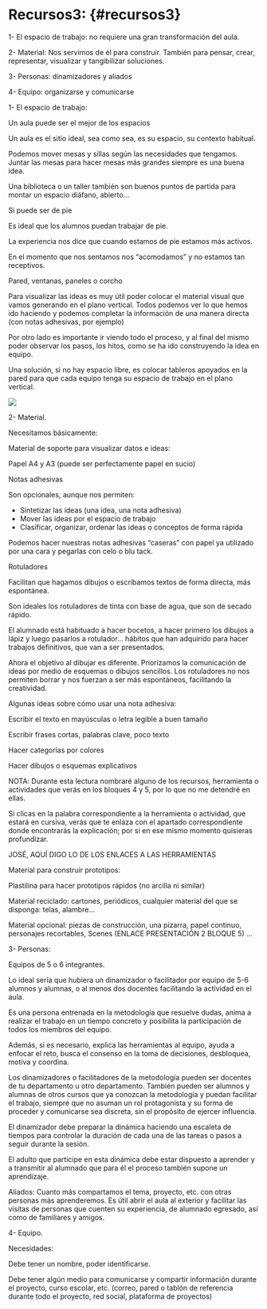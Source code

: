 # Recursos3:  {#recursos3}

1- El espacio de trabajo: no requiere una gran transformación del aula.

2- Material: Nos servimos de él para construir. También para pensar, crear, representar, visualizar y tangibilizar soluciones.

3- Personas: dinamizadores y aliados

4- Equipo: organizarse y comunicarse

1- El espacio de trabajo: 

Un aula puede ser el mejor de los espacios

Un aula es el sitio ideal, sea como sea, es su espacio, su contexto habitual.

Podemos mover mesas y sillas según las necesidades que tengamos. Juntar las mesas para hacer mesas más grandes siempre es una buena idea.

Una biblioteca o un taller también son buenos puntos de partida para montar un espacio diáfano, abierto...

Si puede ser de pie

Es ideal que los alumnos puedan trabajar de pie.

La experiencia nos dice que cuando estamos de pie estamos más activos.

En el momento que nos sentamos nos “acomodamos” y no estamos tan receptivos.

Pared, ventanas, paneles o corcho

Para visualizar las ideas es muy útil poder colocar el material visual que vamos generando en el plano vertical. Todos podemos ver lo que hemos ido haciendo y podemos completar la información de una manera directa (con notas adhesivas, por ejemplo)

Por otro lado es importante ir viendo todo el proceso, y al final del mismo poder observar los pasos, los hitos, como se ha ido construyendo la idea en equipo.

Una solución, si no hay espacio libre, es colocar tableros apoyados en la pared para que cada equipo tenga su espacio de trabajo en el plano vertical.

![](images/image2.jpg)

2- Material.

Necesitamos básicamente:

Material de soporte para visualizar datos e ideas:

Papel A4 y A3 (puede ser perfectamente papel en sucio)

Notas adhesivas

Son opcionales, aunque nos permiten:

*   Sintetizar las ideas (una idea, una nota adhesiva)
*   Mover las ideas por el espacio de trabajo
*   Clasificar, organizar, ordenar las ideas o conceptos de forma rápida

Podemos hacer nuestras notas adhesivas “caseras” con papel ya utilizado por una cara y pegarlas con celo o blu tack.

Rotuladores 

Facilitan que hagamos dibujos o escribamos textos de forma directa, más espontánea.

Son ideales los rotuladores de tinta con base de agua, que son de secado rápido.

El alumnado está habituado a hacer bocetos, a hacer primero los dibujos a lápiz y luego pasarlos a rotulador… hábitos que han adquirido para hacer trabajos definitivos, que van a ser presentados.

Ahora el objetivo al dibujar es diferente. Priorizamos la comunicación de ideas por medio de esquemas o dibujos sencillos. Los rotuladores no nos permiten borrar y nos fuerzan a ser más espontáneos, facilitando la creatividad.

Algunas ideas sobre cómo usar una nota adhesiva:

Escribir el texto en mayúsculas o letra legible a buen tamaño

Escribir frases cortas, palabras clave, poco texto

Hacer categorías por colores

Hacer dibujos o esquemas explicativos

NOTA: Durante esta lectura nombraré alguno de los recursos, herramienta o actividades que verás en los bloques 4 y 5, por lo que no me detendré en ellas.

Si clicas en la palabra correspondiente a la herramienta o actividad, que estará en cursiva, verás que te enlaza con el apartado correspondiente donde encontrarás la explicación; por si en ese mismo momento quisieras profundizar.

JOSÉ, AQUÍ DIGO LO DE LOS ENLACES A LAS HERRAMIENTAS

Material para construir prototipos:

Plastilina para hacer prototipos rápidos (no arcilla ni similar)

Material reciclado: cartones, periódicos, cualquier material del que se disponga: telas, alambre…

Material opcional: piezas de construcción, una pizarra, papel continuo, personajes recortables, Scenes (ENLACE PRESENTACIÓN 2 BLOQUE 5) …

3- Personas:

Equipos de 5 o 6 integrantes.

Lo ideal sería que hubiera un dinamizador o facilitador por equipo de 5-6 alumnos y alumnas, o al menos dos docentes facilitando la actividad en el aula.

Es una persona entrenada en la metodología que resuelve dudas, anima a realizar el trabajo en un tiempo concreto y posibilita la participación de todos los miembros del equipo.

Además, si es necesario, explica las herramientas al equipo, ayuda a enfocar el reto, busca el consenso en la toma de decisiones, desbloquea, motiva y coordina.

Los dinamizadores o facilitadores de la metodología pueden ser docentes de tu departamento u otro departamento. También pueden ser alumnos y alumnas de otros cursos que ya conozcan la metodología y puedan facilitar el trabajo, siempre que no asuman un rol protagonista y su forma de proceder y comunicarse sea discreta, sin el propósito de ejercer influencia.

El dinamizador debe preparar la dinámica haciendo una escaleta de tiempos para controlar la duración de cada una de las tareas o pasos a seguir durante la sesión.

El adulto que participe en esta dinámica debe estar dispuesto a aprender y a transmitir al alumnado que para él el proceso también supone un aprendizaje.

Aliados: Cuanto más compartamos el tema, proyecto, etc. con otras personas más aprenderemos. Es útil abrir el aula al exterior y facilitar las visitas de personas que cuenten su experiencia, de alumnado egresado, así como de familiares y amigos.

4- Equipo.

Necesidades:

Debe tener un nombre, poder identificarse.

Debe tener algún medio para comunicarse y compartir información durante el proyecto, curso escolar, etc. (correo, pared o tablón de referencia durante todo el proyecto, red social, plataforma de proyectos)